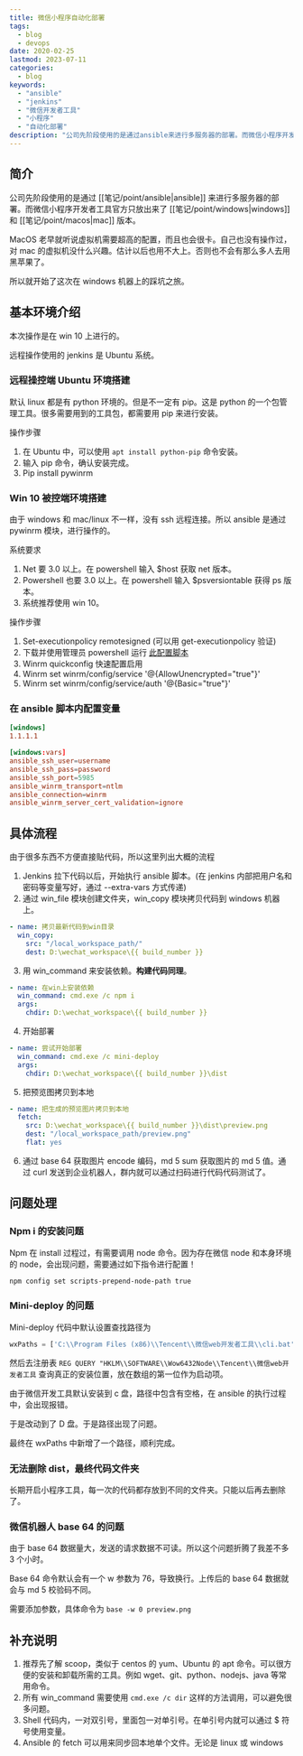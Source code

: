 ```yaml
---
title: 微信小程序自动化部署
tags:
  - blog
  - devops
date: 2020-02-25
lastmod: 2023-07-11
categories:
  - blog
keywords:
  - "ansible"
  - "jenkins"
  - "微信开发者工具"
  - "小程序"
  - "自动化部署"
description: "公司先阶段使用的是通过ansible来进行多服务器的部署。而微信小程序开发者工具官方只放出来了windows和mac版本。macOS老早就听说虚拟机需要超高的配置，而且也会很卡。自己也没有操作过，对mac的虚拟机没什么兴趣。估计以后也用不大上。否则也不会有那么多人去用黑苹果了。所以就开始了这次在windows机器上的踩坑之旅"
---
```


## 简介

公司先阶段使用的是通过 [[笔记/point/ansible|ansible]] 来进行多服务器的部署。而微信小程序开发者工具官方只放出来了 [[笔记/point/windows|windows]] 和 [[笔记/point/macos|mac]] 版本。

MacOS 老早就听说虚拟机需要超高的配置，而且也会很卡。自己也没有操作过，对 mac 的虚拟机没什么兴趣。估计以后也用不大上。否则也不会有那么多人去用黑苹果了。

所以就开始了这次在 windows 机器上的踩坑之旅。

## 基本环境介绍

本次操作是在 win 10 上进行的。

远程操作使用的 jenkins 是 Ubuntu 系统。

### 远程操控端 Ubuntu 环境搭建

默认 linux 都是有 python 环境的。但是不一定有 pip。这是 python 的一个包管理工具。很多需要用到的工具包，都需要用 pip 来进行安装。

操作步骤

1. 在 Ubuntu 中，可以使用 `apt install python-pip` 命令安装。
2. 输入 pip 命令，确认安装完成。
3. Pip install pywinrm

### Win 10 被控端环境搭建

由于 windows 和 mac/linux 不一样，没有 ssh 远程连接。所以 ansible 是通过 pywinrm 模块，进行操作的。

系统要求

1. Net 要 3.0 以上。在 powershell 输入 $host 获取 net 版本。
2. Powershell 也要 3.0 以上。在 powershell 输入 $psversiontable 获得 ps 版本。
3. 系统推荐使用 win 10。

操作步骤

1. Set-executionpolicy remotesigned (可以用 get-executionpolicy 验证)
2. 下载并使用管理员 powershell 运行 [此配置脚本](https://github.com/ansible/ansible/blob/devel/examples/scripts/ConfigureRemotingForAnsible.ps1)
3. Winrm quickconfig 快速配置启用
4. Winrm set winrm/config/service '@{AllowUnencrypted="true"}'
5. Winrm set winrm/config/service/auth '@{Basic="true"}'

### 在 ansible 脚本内配置变量

```toml
[windows]
1.1.1.1

[windows:vars]
ansible_ssh_user=username
ansible_ssh_pass=password
ansible_ssh_port=5985
ansible_winrm_transport=ntlm
ansible_connection=winrm
ansible_winrm_server_cert_validation=ignore
```

## 具体流程

由于很多东西不方便直接贴代码，所以这里列出大概的流程

1. Jenkins 拉下代码以后，开始执行 ansible 脚本。(在 jenkins 内部把用户名和密码等变量写好，通过 --extra-vars 方式传递)
2. 通过 win_file 模块创建文件夹，win_copy 模块拷贝代码到 windows 机器上。

```yml
- name: 拷贝最新代码到win目录
  win_copy:
    src: "/local_workspace_path/"
    dest: D:\wechat_workspace\{{ build_number }}
```

3. 用 win_command 来安装依赖。**构建代码同理**。

```yml
- name: 在win上安装依赖
  win_command: cmd.exe /c npm i
  args:
    chdir: D:\wechat_workspace\{{ build_number }}
```

4. 开始部署

```yml
- name: 尝试开始部署
  win_command: cmd.exe /c mini-deploy
  args: 
    chdir: D:\wechat_workspace\{{ build_number }}\dist
```

5. 把预览图拷贝到本地

```yml
- name: 把生成的预览图片拷贝到本地
  fetch:
    src: D:\wechat_workspace\{{ build_number }}\dist\preview.png
    dest: "/local_workspace_path/preview.png"
    flat: yes
```

6. 通过 base 64 获取图片 encode 编码，md 5 sum 获取图片的 md 5 值。通过 curl 发送到企业机器人，群内就可以通过扫码进行代码代码测试了。

## 问题处理

### Npm i 的安装问题

Npm 在 install 过程过，有需要调用 node 命令。因为存在微信 node 和本身环境的 node，会出现问题，需要通过如下指令进行配置！

```bash
npm config set scripts-prepend-node-path true
```

### Mini-deploy 的问题

Mini-deploy 代码中默认设置查找路径为

```js
wxPaths = ['C:\\Program Files (x86)\\Tencent\\微信web开发者工具\\cli.bat', 'C:\\Program Files\\Tencent\\微信web开发者工具\\cli.bat']
```

然后去注册表 `REG QUERY "HKLM\\SOFTWARE\\Wow6432Node\\Tencent\\微信web开发者工具` 查询真正的安装位置，放在数组的第一位作为启动项。

由于微信开发工具默认安装到 c 盘，路径中包含有空格，在 ansible 的执行过程中，会出现报错。

于是改动到了 D 盘。于是路径出现了问题。

最终在 wxPaths 中新增了一个路径，顺利完成。

### 无法删除 dist，最终代码文件夹

长期开启小程序工具，每一次的代码都存放到不同的文件夹。只能以后再去删除了。

### 微信机器人 base 64 的问题

由于 base 64 数据量大，发送的请求数据不可读。所以这个问题折腾了我差不多 3 个小时。

Base 64 命令默认会有一个 w 参数为 76，导致换行。上传后的 base 64 数据就会与 md 5 校验码不同。

需要添加参数，具体命令为 `base -w 0 preview.png`

## 补充说明

1. 推荐先了解 scoop，类似于 centos 的 yum、Ubuntu 的 apt 命令。可以很方便的安装和卸载所需的工具。例如 wget、git、python、nodejs、java 等常用命令。
2. 所有 win_command 需要使用 `cmd.exe /c dir` 这样的方法调用，可以避免很多问题。
3. Shell 代码内，一对双引号，里面包一对单引号。在单引号内就可以通过 $ 符号使用变量。
4. Ansible 的 fetch 可以用来同步回本地单个文件。无论是 linux 或 windows
